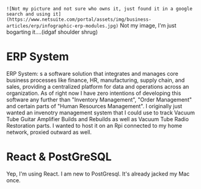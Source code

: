 `![Not my picture and not sure who owns it, just found it in a google search and using it](https://www.netsuite.com/portal/assets/img/business-articles/erp/infographic-erp-modules.jpg)`
Not my image, I'm just bogarting it....(idgaf shoulder shrug)

# ERP System
ERP System: s a software solution that integrates and manages core business processes like finance, HR, manufacturing, supply chain, and sales, providing a centralized platform for data and operations across an organization.
As of right now I have zero intentions of developing this software any further than "Inventory Management", "Order Management" and certain parts of "Human Resources Management".  I originally just wanted an invenotry management system that I could use to track Vacuum Tube Guitar Amplifier Builds and Rebuilds as well as Vacuum Tube Radio Restoration parts.  I wanted to host it on an Rpi connected to my home network, proxied outward as well.

# React & PostGreSQL
Yep, I'm using React.  I am new to PostGresql.  It's already jacked my Mac once.
